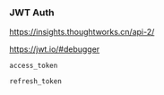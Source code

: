 ### JWT Auth

https://insights.thoughtworks.cn/api-2/

https://jwt.io/#debugger

`access_token`

`refresh_token`

